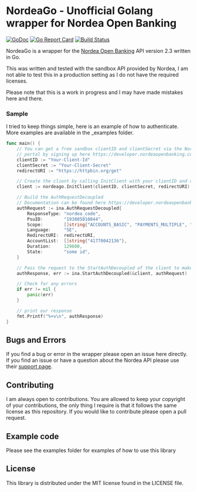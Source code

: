 # NordeaGo - Unofficial Golang wrapper for Nordea Open Banking

[![GoDoc](https://godoc.org/github.com/markustenghamn/nordeago?status.svg)](https://godoc.org/github.com/markustenghamn/nordeago)
[![Go Report Card](https://goreportcard.com/badge/github.com/markustenghamn/nordeago)](https://goreportcard.com/report/github.com/markustenghamn/nordeago)
[![Build Status](https://api.travis-ci.org/markustenghamn/nordeago.svg?branch=master)](https://travis-ci.org/markustenghamn/nordeago)

NordeaGo is a wrapper for the [Nordea Open Banking](https://developer.nordeaopenbanking.com/app/docs) API version 2.3 written in Go.

This was written and tested with the sandbox API provided by Nordea, I am not able to test this in a production setting as I do not have the required licenses.

Please note that this is a work in progress and I may have made mistakes here and there.

### Sample

I tried to keep things simple, here is an example of how to authenticate. More examples are available in the _examples folder.

```go
func main() {
	// You can get a free sandbox clientID and clientSecret via the Nordea Open Banking developer
	// portal by signing up here https://developer.nordeaopenbanking.com
	clientID := "Your-Client-Id"
	clientSecret := "Your-Client-Secret"
	redirectURI := "https://httpbin.org/get"

	// Create the client by calling InitClient with your clientID and clientSecret
	client := nordeago.InitClient(clientID, clientSecret, redirectURI)

	// Build the AuthRequestDecoupled
	// Documentation can be found here https://developer.nordeaopenbanking.com/app/documentation?api=Identity%20and%20Access%20API&version=2.1#authorize
	authRequest := ina.AuthRequestDecoupled{
		ResponseType: "nordea_code",
		PsuID:        "193805010844",
		Scope:        []string{"ACCOUNTS_BASIC", "PAYMENTS_MULTIPLE", "ACCOUNTS_TRANSACTIONS", "ACCOUNTS_DETAILS", "ACCOUNTS_BALANCES"},
		Language:     "SE",
		RedirectURI:  redirectURI,
		AccountList:  []string{"41770042136"},
		Duration:     129600,
		State:        "some id",
	}

	// Pass the request to the StartAuthDecoupled of the client to make the request
	authResponse, err := ina.StartAuthDecoupled(&client, authRequest)

	// Check for any errors
	if err != nil {
		panic(err)
	}

	// print our response
	fmt.Printf("%+v\n", authResponse)
}
```

## Bugs and Errors

If you find a bug or error in the wrapper please open an issue here directly. If you find an issue or have a question about the Nordea API please use their [support page](https://support.nordeaopenbanking.com/hc/en-us).

## Contributing

I am always open to contributions. You are allowed to keep your copyright of your contributions, the only thing I require is that it follows the same license as this repository. If you would like to contribute please open a pull request.

## Example code

Please see the examples folder for examples of how to use this library

## License

This library is distributed under the MIT license found in the LICENSE file.
